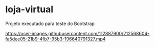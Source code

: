 # loja-virtual
Projeto executado para teste do Bootstrap


https://user-images.githubusercontent.com/112887900/212568604-fa5dee05-21b9-4fb7-95b3-196640791327.mp4

